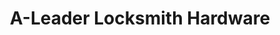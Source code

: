 ---
title: "A-Leader Locksmith Hardware"
url: /brooklyn/a-leader-locksmith-hardware/
shop: Schlüsseldienst
---
